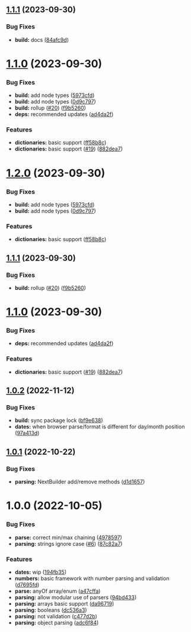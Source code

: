 ## [1.1.1](https://github.com/ntix/parsing/compare/v1.1.0...v1.1.1) (2023-09-30)


### Bug Fixes

* **build:** docs ([84afc9d](https://github.com/ntix/parsing/commit/84afc9dafbae8862dc574e17f39f54a2bd7f58c3))

# [1.1.0](https://github.com/ntix/parsing/compare/v1.0.2...v1.1.0) (2023-09-30)


### Bug Fixes

* **build:** add node types ([5973cfd](https://github.com/ntix/parsing/commit/5973cfd06421ae6bb1f52e0c022e2d198ef765d2))
* **build:** add node types ([0d9c797](https://github.com/ntix/parsing/commit/0d9c797771eb4bcdf7300a3502b8203cf0832d22))
* **build:** rollup ([#20](https://github.com/ntix/parsing/issues/20)) ([f9b5260](https://github.com/ntix/parsing/commit/f9b526034cd0dafdadf4fb44899120036aa96f71))
* **deps:** recommended updates ([ad4da2f](https://github.com/ntix/parsing/commit/ad4da2fcc93cf088f24102c7da7464d9718d67a7))


### Features

* **dictionaries:** basic support ([ff58b8c](https://github.com/ntix/parsing/commit/ff58b8c328c0ef353612586cc6be1dac16f9a15b))
* **dictionaries:** basic support ([#19](https://github.com/ntix/parsing/issues/19)) ([882dea7](https://github.com/ntix/parsing/commit/882dea7c027c38db592390acf04989ca428ff4ba))

# [1.2.0](https://github.com/ntix/parsing/compare/v1.1.1...v1.2.0) (2023-09-30)


### Bug Fixes

* **build:** add node types ([5973cfd](https://github.com/ntix/parsing/commit/5973cfd06421ae6bb1f52e0c022e2d198ef765d2))
* **build:** add node types ([0d9c797](https://github.com/ntix/parsing/commit/0d9c797771eb4bcdf7300a3502b8203cf0832d22))


### Features

* **dictionaries:** basic support ([ff58b8c](https://github.com/ntix/parsing/commit/ff58b8c328c0ef353612586cc6be1dac16f9a15b))

## [1.1.1](https://github.com/ntix/parsing/compare/v1.1.0...v1.1.1) (2023-09-30)


### Bug Fixes

* **build:** rollup ([#20](https://github.com/ntix/parsing/issues/20)) ([f9b5260](https://github.com/ntix/parsing/commit/f9b526034cd0dafdadf4fb44899120036aa96f71))

# [1.1.0](https://github.com/ntix/parsing/compare/v1.0.2...v1.1.0) (2023-09-30)


### Bug Fixes

* **deps:** recommended updates ([ad4da2f](https://github.com/ntix/parsing/commit/ad4da2fcc93cf088f24102c7da7464d9718d67a7))


### Features

* **dictionaries:** basic support ([#19](https://github.com/ntix/parsing/issues/19)) ([882dea7](https://github.com/ntix/parsing/commit/882dea7c027c38db592390acf04989ca428ff4ba))

## [1.0.2](https://github.com/ntix/parsing/compare/v1.0.1...v1.0.2) (2022-11-12)


### Bug Fixes

* **build:** sync package lock ([bf9e638](https://github.com/ntix/parsing/commit/bf9e63882f1dff579437b368274a71bfcec908ab))
* **dates:** when browser parse/format is different for day/month position ([97a413d](https://github.com/ntix/parsing/commit/97a413d8f111281a61492b246fdbcafa0b1a5dec))

## [1.0.1](https://github.com/ntix/parsing/compare/v1.0.0...v1.0.1) (2022-10-22)


### Bug Fixes

* **parsing:** NextBuilder add/remove methods ([d1d1657](https://github.com/ntix/parsing/commit/d1d16577c1b17f5444920804ddcaa5c46e902e35))

# 1.0.0 (2022-10-05)


### Bug Fixes

* **parse:** correct min/max chaining ([4978597](https://github.com/ntix/parsing/commit/4978597f4747c1b087130f1b505a203c435fd005))
* **parsing:** strings ignore case ([#6](https://github.com/ntix/parsing/issues/6)) ([87c82a7](https://github.com/ntix/parsing/commit/87c82a74a99d3ebb2cb81a4105189bcb3629ebcd))


### Features

* **dates:** wip ([194fb35](https://github.com/ntix/parsing/commit/194fb35cac808fe7b87811c54036fae19a496387))
* **numbers:** basic framework with number parsing and validation ([d7695fd](https://github.com/ntix/parsing/commit/d7695fd01ce408f934307932838fa67ab4416eba))
* **parse:** anyOf array/enum ([a47cffa](https://github.com/ntix/parsing/commit/a47cffa123d9c02945f4ed876c77e6f80ccbd413))
* **parsing:** allow modular use of parsers ([94bd433](https://github.com/ntix/parsing/commit/94bd4336d942a716cc482333f3c864699fb75958))
* **parsing:** arrays basic support ([da96719](https://github.com/ntix/parsing/commit/da96719f8b4fc15431c11b730d19f5d65e8503f5))
* **parsing:** booleans ([dc536a3](https://github.com/ntix/parsing/commit/dc536a3ec9cdc06d2402efa5fd7619ce3619d84d))
* **parsing:** not validation ([c477d2b](https://github.com/ntix/parsing/commit/c477d2b91a2f3124c91d0036326e28868b2f02ce))
* **parsing:** object parsing ([adc6f84](https://github.com/ntix/parsing/commit/adc6f84768aec89ff9f6d2a6775d2876ca5a55a0))
